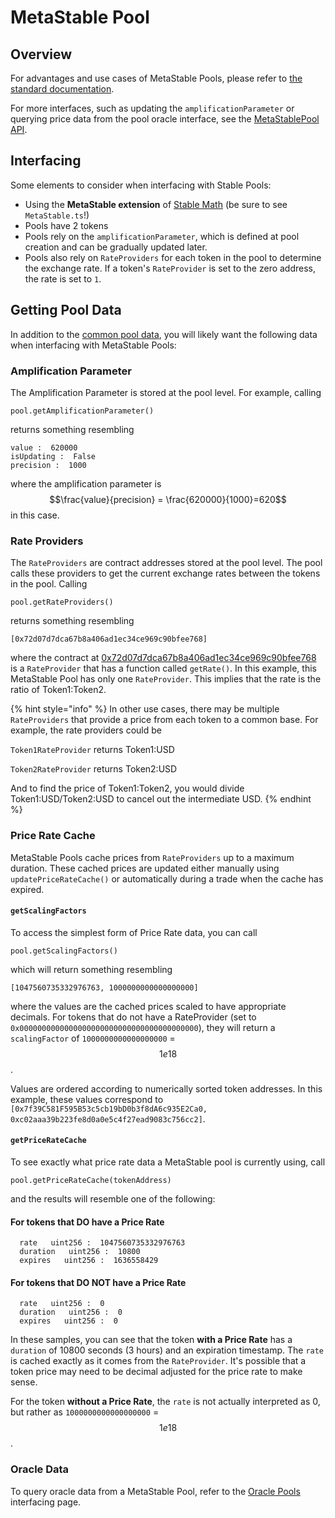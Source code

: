 # MetaStable Pool

## Overview

For advantages and use cases of MetaStable Pools, please refer to [the standard documentation](https://docs.balancer.fi/products/balancer-pools/metastable-pools).

For more interfaces, such as updating the `amplificationParameter` or querying price data from the pool oracle interface, see the [MetaStablePool API](../../references/contracts/apis/pools/metastablepools.md).

## Interfacing

Some elements to consider when interfacing with Stable Pools:

* Using the **MetaStable extension** of [Stable Math](../pool-math/stable-math.md) (be sure to see `MetaStable.ts`!)
* Pools have 2 tokens
* Pools rely on the `amplificationParameter`, which is defined at pool creation and can be gradually updated later.
* Pools also rely on `RateProviders` for each token in the pool to determine the exchange rate. If a token's `RateProvider` is set to the zero address, the rate is set to `1`.

## Getting Pool Data

In addition to the [common pool data](./#getting-common-pool-data), you will likely want the following data when interfacing with MetaStable Pools:

### Amplification Parameter

The Amplification Parameter is stored at the pool level. For example, calling

```
pool.getAmplificationParameter()
```

returns something resembling

```
value :  620000
isUpdating :  False
precision :  1000
```

where the amplification parameter is $$\frac{value}{precision} = \frac{620000}{1000}=620$$ in this case.

### Rate Providers

The `RateProviders` are contract addresses stored at the pool level. The pool calls these providers to get the current exchange rates between the tokens in the pool. Calling

```
pool.getRateProviders()
```

returns something resembling

```
[0x72d07d7dca67b8a406ad1ec34ce969c90bfee768]
```

where the contract at [0x72d07d7dca67b8a406ad1ec34ce969c90bfee768](https://etherscan.io/address/0x72d07d7dca67b8a406ad1ec34ce969c90bfee768) is a `RateProvider` that has a function called `getRate()`. In this example, this MetaStable Pool has only one `RateProvider`. This implies that the rate is the ratio of Token1:Token2.

{% hint style="info" %}
In other use cases, there may be multiple `RateProviders` that provide a price from each token to a common base. For example, the rate providers could be

`Token1RateProvider` returns Token1:USD

`Token2RateProvider` returns Token2:USD

And to find the price of Token1:Token2, you would divide Token1:USD/Token2:USD to cancel out the intermediate USD.
{% endhint %}

### Price Rate Cache

MetaStable Pools cache prices from `RateProviders` up to a maximum duration. These cached prices are updated either manually using `updatePriceRateCache()` or automatically during a trade when the cache has expired.

#### `getScalingFactors`

To access the simplest form of Price Rate data, you can call&#x20;

```
pool.getScalingFactors()
```

which will return something resembling

```
[1047560735332976763, 1000000000000000000]
```

where the values are the cached prices scaled to have appropriate decimals. For tokens that do not have a RateProvider (set to `0x0000000000000000000000000000000000000000`), they will return a `scalingFactor` of `1000000000000000000` = $$1e18$$.&#x20;

Values are ordered according to numerically sorted token addresses. In this example, these values correspond to `[0x7f39C581F595B53c5cb19bD0b3f8dA6c935E2Ca0, 0xc02aaa39b223fe8d0a0e5c4f27ead9083c756cc2]`.&#x20;

#### `getPriceRateCache`

To see exactly what price rate data a MetaStable pool is currently using, call

```
pool.getPriceRateCache(tokenAddress)
```

and the results will resemble one of the following:

#### For tokens that DO have a Price Rate

```
  rate   uint256 :  1047560735332976763
  duration   uint256 :  10800
  expires   uint256 :  1636558429
```

#### For tokens that DO NOT have a Price Rate

```
  rate   uint256 :  0
  duration   uint256 :  0
  expires   uint256 :  0
```

In these samples, you can see that the token **with a Price Rate** has a `duration` of 10800 seconds (3 hours) and an expiration timestamp. The `rate` is cached exactly as it comes from the `RateProvider`. It's possible that a token price may need to be decimal adjusted for the price rate to make sense.

For the token **without a Price Rate**, the `rate` is not actually interpreted as 0, but rather as `1000000000000000000` = $$1e18$$.

### Oracle Data

To query oracle data from a MetaStable Pool, refer to the [Oracle Pools ](oracle-pools.md#overview)interfacing page.&#x20;
